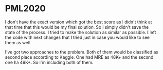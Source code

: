 # PML2020
I don't have the exact version which got the best score as I didn't think at that time that this would be my final solution. So I simply didn't save the state of the process. I tried to make the solution as similar as possible.
I left the code with next changes that I tried just in case you would like to see them as well.

I've got two approaches to the problem. Both of them would be classified as second place according to Kaggle. One had MRE as 48K+ and the second one ha 49K+. So I'm including both of them.

